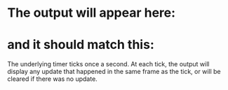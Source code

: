 The output will appear here:
=====
and it should match this:
=====

The underlying timer ticks once a second.  At each tick, the output will display any update that happened in the same frame as the tick, or will be cleared if there was no update.

